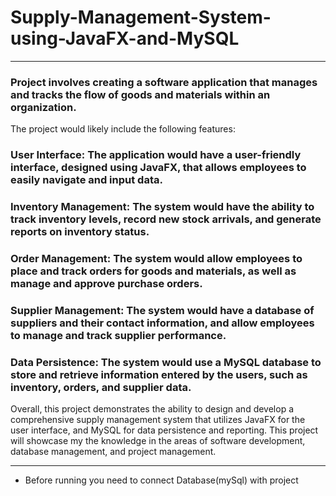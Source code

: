 # Supply-Management-System-using-JavaFX-and-MySQL
-----------------------------------------------------------------------------------------

### Project involves creating a software application that manages and tracks the flow of goods and materials within an organization. 
The project would likely include the following features:

### User Interface: The application would have a user-friendly interface, designed using JavaFX, that allows employees to easily navigate and input data.

### Inventory Management: The system would have the ability to track inventory levels, record new stock arrivals, and generate reports on inventory status.

### Order Management: The system would allow employees to place and track orders for goods and materials, as well as manage and approve purchase orders.

### Supplier Management: The system would have a database of suppliers and their contact information, and allow employees to manage and track supplier performance.

### Data Persistence: The system would use a MySQL database to store and retrieve information entered by the users, such as inventory, orders, and supplier data.

Overall, this project demonstrates the ability to design and develop a comprehensive supply management system that utilizes JavaFX for the user
interface, and MySQL for data persistence and reporting. This project will showcase my the knowledge in the areas of 
software development, database management, and project management.


----------------------------------------------------------------------------------

- Before running you need to connect Database(mySql) with project
